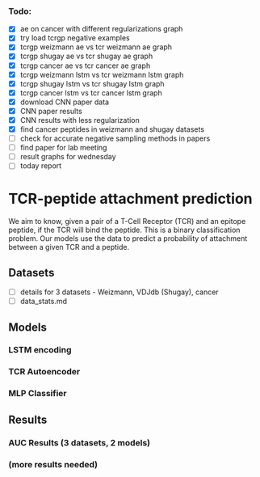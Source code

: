 
### Todo:
- [x] ae on cancer with different regularizations graph
- [x] try load tcrgp negative examples 
- [x] tcrgp weizmann ae vs tcr weizmann ae graph
- [x] tcrgp shugay ae vs tcr shugay ae graph
- [x] tcrgp cancer ae vs tcr cancer ae graph
- [x] tcrgp weizmann lstm vs tcr weizmann lstm graph
- [x] tcrgp shugay lstm vs tcr shugay lstm graph
- [x] tcrgp cancer lstm vs tcr cancer lstm graph
- [x] download CNN paper data
- [x] CNN paper results
- [x] CNN results with less regularization
- [x] find cancer peptides in weizmann and shugay datasets
- [ ] check for accurate negative sampling methods in papers
- [ ] find paper for lab meeting
- [ ] result graphs for wednesday
- [ ] today report

# TCR-peptide attachment prediction

We aim to know, given a pair of a T-Cell Receptor (TCR) and an epitope peptide,
if the TCR will bind the peptide. This is a binary classification problem.
Our models use the data to predict a probability of attachment between a given TCR and a peptide.

## Datasets

- [ ] details for 3 datasets - Weizmann, VDJdb (Shugay), cancer
- [ ] data_stats.md

## Models

### LSTM encoding
### TCR Autoencoder  
### MLP Classifier

## Results

###  AUC Results (3 datasets, 2 models)

### (more results needed)


